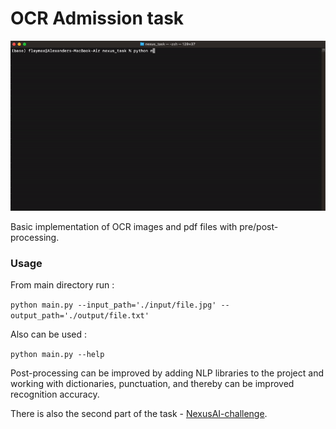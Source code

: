# OCR Admission task

![gif](https://raw.githubusercontent.com/flaymax/ocr_task/main/samples/demo.gif)


Basic implementation of OCR images and pdf files with pre/post-processing. 

### Usage

From main directory run :

`python main.py --input_path='./input/file.jpg' --output_path='./output/file.txt'`

Also can be used :

`python main.py --help`

Post-processing can be improved by adding NLP libraries to the project and working with dictionaries, punctuation, and thereby can be improved recognition accuracy.

There is also the second part of the task - <a href="https://github.com/flaymax/ocr_task/blob/main/NexusAIChallenge/nexus_BykovAlexandr.pdf">NexusAI-challenge</a>.
